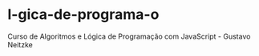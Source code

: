 # l-gica-de-programa-o
Curso de Algoritmos e Lógica de Programação com JavaScript - Gustavo Neitzke
